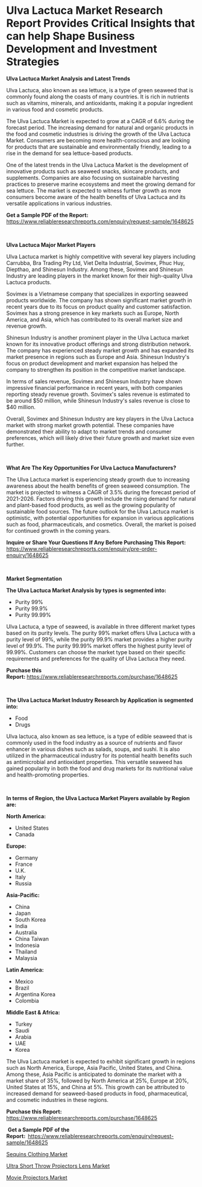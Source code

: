 <p><h1>Ulva Lactuca Market Research Report Provides Critical Insights that can help Shape Business Development and Investment Strategies</h1></p><p><strong>Ulva Lactuca Market Analysis and Latest Trends</strong></p>
<p><p>Ulva Lactuca, also known as sea lettuce, is a type of green seaweed that is commonly found along the coasts of many countries. It is rich in nutrients such as vitamins, minerals, and antioxidants, making it a popular ingredient in various food and cosmetic products.</p><p>The Ulva Lactuca Market is expected to grow at a CAGR of 6.6% during the forecast period. The increasing demand for natural and organic products in the food and cosmetic industries is driving the growth of the Ulva Lactuca Market. Consumers are becoming more health-conscious and are looking for products that are sustainable and environmentally friendly, leading to a rise in the demand for sea lettuce-based products.</p><p>One of the latest trends in the Ulva Lactuca Market is the development of innovative products such as seaweed snacks, skincare products, and supplements. Companies are also focusing on sustainable harvesting practices to preserve marine ecosystems and meet the growing demand for sea lettuce. The market is expected to witness further growth as more consumers become aware of the health benefits of Ulva Lactuca and its versatile applications in various industries.</p></p>
<p><strong>Get a Sample PDF of the Report:&nbsp;</strong> <a href="https://www.reliableresearchreports.com/enquiry/request-sample/1648625">https://www.reliableresearchreports.com/enquiry/request-sample/1648625</a></p>
<p>&nbsp;</p>
<p><strong>Ulva Lactuca Major Market Players</strong></p>
<p><p>Ulva Lactuca market is highly competitive with several key players including Carrubba, Bra Trading Pty Ltd, Viet Delta Industrial, Sovimex, Phuc Huy, Diepthao, and Shinesun Industry. Among these, Sovimex and Shinesun Industry are leading players in the market known for their high-quality Ulva Lactuca products.</p><p>Sovimex is a Vietnamese company that specializes in exporting seaweed products worldwide. The company has shown significant market growth in recent years due to its focus on product quality and customer satisfaction. Sovimex has a strong presence in key markets such as Europe, North America, and Asia, which has contributed to its overall market size and revenue growth.</p><p>Shinesun Industry is another prominent player in the Ulva Lactuca market known for its innovative product offerings and strong distribution network. The company has experienced steady market growth and has expanded its market presence in regions such as Europe and Asia. Shinesun Industry's focus on product development and market expansion has helped the company to strengthen its position in the competitive market landscape.</p><p>In terms of sales revenue, Sovimex and Shinesun Industry have shown impressive financial performance in recent years, with both companies reporting steady revenue growth. Sovimex's sales revenue is estimated to be around $50 million, while Shinesun Industry's sales revenue is close to $40 million.</p><p>Overall, Sovimex and Shinesun Industry are key players in the Ulva Lactuca market with strong market growth potential. These companies have demonstrated their ability to adapt to market trends and consumer preferences, which will likely drive their future growth and market size even further.</p></p>
<p>&nbsp;</p>
<p><strong>What Are The Key Opportunities For Ulva Lactuca Manufacturers?</strong></p>
<p><p>The Ulva Lactuca market is experiencing steady growth due to increasing awareness about the health benefits of green seaweed consumption. The market is projected to witness a CAGR of 3.5% during the forecast period of 2021-2026. Factors driving this growth include the rising demand for natural and plant-based food products, as well as the growing popularity of sustainable food sources. The future outlook for the Ulva Lactuca market is optimistic, with potential opportunities for expansion in various applications such as food, pharmaceuticals, and cosmetics. Overall, the market is poised for continued growth in the coming years.</p></p>
<p><strong>Inquire or Share Your Questions If Any Before Purchasing This Report:</strong> <a href="https://www.reliableresearchreports.com/enquiry/pre-order-enquiry/1648625">https://www.reliableresearchreports.com/enquiry/pre-order-enquiry/1648625</a></p>
<p>&nbsp;</p>
<p><strong>Market Segmentation</strong></p>
<p><strong>The Ulva Lactuca Market Analysis by types is segmented into:</strong></p>
<p><ul><li>Purity 99%</li><li>Purity 99.9%</li><li>Purity 99.99%</li></ul></p>
<p><p>Ulva Lactuca, a type of seaweed, is available in three different market types based on its purity levels. The purity 99% market offers Ulva Lactuca with a purity level of 99%, while the purity 99.9% market provides a higher purity level of 99.9%. The purity 99.99% market offers the highest purity level of 99.99%. Customers can choose the market type based on their specific requirements and preferences for the quality of Ulva Lactuca they need.</p></p>
<p><strong>Purchase this Report:&nbsp;</strong><a href="https://www.reliableresearchreports.com/purchase/1648625">https://www.reliableresearchreports.com/purchase/1648625</a></p>
<p>&nbsp;</p>
<p><strong>The Ulva Lactuca Market Industry Research by Application is segmented into:</strong></p>
<p><ul><li>Food</li><li>Drugs</li></ul></p>
<p><p>Ulva lactuca, also known as sea lettuce, is a type of edible seaweed that is commonly used in the food industry as a source of nutrients and flavor enhancer in various dishes such as salads, soups, and sushi. It is also utilized in the pharmaceutical industry for its potential health benefits such as antimicrobial and antioxidant properties. This versatile seaweed has gained popularity in both the food and drug markets for its nutritional value and health-promoting properties.</p></p>
<p>&nbsp;</p>
<p><strong>In terms of Region, the Ulva Lactuca Market Players available by Region are:</strong></p>
<p>
    <p> <strong> North America: </strong>
        <ul>
            <li>United States</li>
            <li>Canada</li>
        </ul>
        </p> 
    <p> <strong> Europe: </strong>
        <ul>
            <li>Germany</li>
            <li>France</li>
            <li>U.K.</li>
            <li>Italy</li>
            <li>Russia</li>
        </ul>
        </p> 
    <p> <strong> Asia-Pacific: </strong>
        <ul>
            <li>China</li>
            <li>Japan</li>
            <li>South Korea</li>
            <li>India</li>
            <li>Australia</li>
            <li>China Taiwan</li>
            <li>Indonesia</li>
            <li>Thailand</li>
            <li>Malaysia</li>
        </ul>
        </p> 
    <p> <strong> Latin America: </strong>
        <ul>
            <li>Mexico</li>
            <li>Brazil</li>
            <li>Argentina Korea</li>
            <li>Colombia</li>
        </ul>
        </p> 
    <p> <strong> Middle East & Africa: </strong>
        <ul>
            <li>Turkey</li>
            <li>Saudi</li>
            <li>Arabia</li>
            <li>UAE</li>
            <li>Korea</li>
        </ul>
    </p>
    </p>
<p><p>The Ulva Lactuca market is expected to exhibit significant growth in regions such as North America, Europe, Asia Pacific, United States, and China. Among these, Asia Pacific is anticipated to dominate the market with a market share of 35%, followed by North America at 25%, Europe at 20%, United States at 15%, and China at 5%. This growth can be attributed to increased demand for seaweed-based products in food, pharmaceutical, and cosmetic industries in these regions.</p></p>
<p><strong>Purchase this Report: </strong><a href="https://www.reliableresearchreports.com/purchase/1648625">https://www.reliableresearchreports.com/purchase/1648625</a></p>
<p>&nbsp;<strong>Get a Sample PDF of the Report:&nbsp;&nbsp;</strong><a href="https://www.reliableresearchreports.com/enquiry/request-sample/1648625">https://www.reliableresearchreports.com/enquiry/request-sample/1648625</a></p>
<p><strong></strong></p>
<p><p><a href="https://view.publitas.com/reportprime-1/sequins-clothing-market-size-market-trends-and-growth-outlook-forecasted-for-period-from-2023-to-2030/">Sequins Clothing Market</a></p><p><a href="https://view.publitas.com/reportprime-1/ultra-short-throw-projectors-lens-market-size-market-share-and-global-market-analysis-report-2023-2030/">Ultra Short Throw Projectors Lens Market</a></p><p><a href="https://view.publitas.com/reportprime-1/movie-projectors-market-growth-market-trends-covid-19-impact-and-forecasts-for-period-from-2023-2030/">Movie Projectors Market</a></p></p>